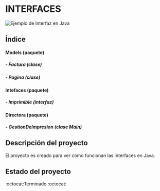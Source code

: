 # INTERFACES
![Ejemplo de Interfaz en Java](https://lh3.googleusercontent.com/yxYeve1dY0y6NMGQ_lHx_m2eRgFu5G8GB91L1LPWD_ivSMiQXk0aun0Df-ujGt-0oNNowT5R0xkbn1oSUY9Kz71MtCaagm79eugXcuqw2ZjTejUg4hsKsarRBKzjiK73yFLGJwwTiB5eymqWGAqhv_JZpNxduzJulhQ3P6CJij8Q9LGOagDArWdw1opsL_C1SE_oUpAksO0HTjvxhhOyk_DSUN68UsiLzhrBTKCe-VvCKcJjMzc8miqkSsch6pj8YGJXfKdsm9BQbyfMPDCmpvHg1BsnAzcJvpmB8Sc_gTDUHXe3e0L4QBNYK30OoBaV03E3hiYSIuXAPxGHu5Q9h_f2Rqh-8IOyMrIHxUOKOJIUp-GukeMQcJZfBWc6WWEtICGgsV4F3vFdZKj_QRt-geO1xmIOHy8VuhbLbOR57H-qm4NoC57a8skI1jzvyhG2mVtr7Dd1EEZRKJGNenKj4r_KXwAf5fnJ1bnr1BXO7Mt-FW0Orr5ypZ-IlfHKrD_vNg9uuDxF4c9Ok8jYn9-tBjzmXJ80mfhU_qCUrC-ktKEPRbPlA3joaWJ2cHxh4Un6ewZP6ljGPlhUvg2gjr8Amb1luHXpmIF411fxRo8IRakCkzgEKl2s=w515-h406-no)
## **Índice**

#### **Models (paquete)**
##### - Factura (clase)
##### - Pagina (clase)
#### **Intefaces (paquete)**
##### - Imprimible (interfaz)
#### **Directora (paquete)**
##### - GestionDeImpresion (clase Main)

## **Descripción del proyecto**
El proyecto es creado para ver cómo funcionan las interfaces en Java. 

## **Estado del proyecto**
:octocat:Terminado :octocat:
